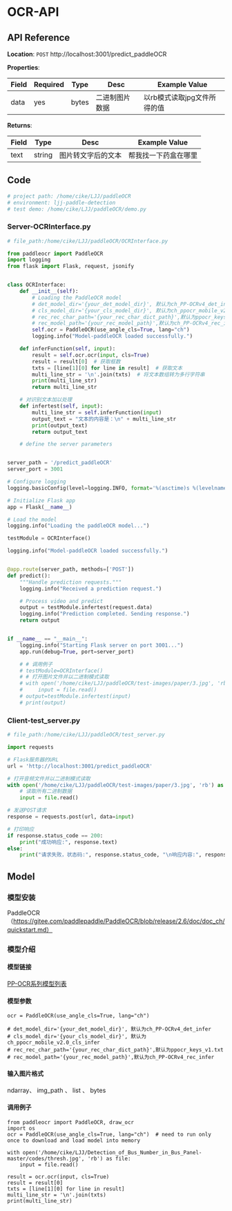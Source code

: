 # OCR-API

## API Reference

**Location**:   `POST`  http://localhost:3001/predict_paddleOCR

**Properties**:

| Field | Required | Type  | Desc    | Example Value    |
|-------|----------|-------|---------|------------------|
| data  | yes      | bytes | 二进制图片数据 | 以rb模式读取jpg文件所得的值 |

**Returns**:

| Field | Type   | Desc      | Example Value |
|-------|--------|-----------|---------------|
| text  | string | 图片转文字后的文本 | 帮我找一下药盒在哪里    |

## Code

```python
# project path: /home/cike/LJJ/paddleOCR
# environment: ljj-paddle-detection
# test demo: /home/cike/LJJ/paddleOCR/demo.py
```

### Server-OCRInterface.py

```python
# file_path:/home/cike/LJJ/paddleOCR/OCRInterface.py

from paddleocr import PaddleOCR
import logging
from flask import Flask, request, jsonify


class OCRInterface:
    def __init__(self):
        # Loading the PaddleOCR model
        # det_model_dir='{your_det_model_dir}', 默认为ch_PP-OCRv4_det_infer
        # cls_model_dir='{your_cls_model_dir}', 默认为ch_ppocr_mobile_v2.0_cls_infer
        # rec_rec_char_path='{your_rec_char_dict_path}',默认为ppocr_keys_v1.txt
        # rec_model_path='{your_rec_model_path}',默认为ch_PP-OCRv4_rec_infer
        self.ocr = PaddleOCR(use_angle_cls=True, lang="ch")
        logging.info("Model-paddleOCR loaded successfully.")

    def inferFunction(self, input):
        result = self.ocr.ocr(input, cls=True)
        result = result[0]  # 获取框数
        txts = [line[1][0] for line in result]  # 获取文本
        multi_line_str = '\n'.join(txts)  # 将文本数组转为多行字符串
        print(multi_line_str)
        return multi_line_str

    # 对识别文本加以处理
    def infertest(self, input):
        multi_line_str = self.inferFunction(input)
        output_text = "文本的内容是：\n" + multi_line_str
        print(output_text)
        return output_text

    # define the server parameters


server_path = '/predict_paddleOCR'
server_port = 3001

# Configure logging
logging.basicConfig(level=logging.INFO, format='%(asctime)s %(levelname)s: %(message)s')

# Initialize Flask app 
app = Flask(__name__)

# Load the model
logging.info("Loading the paddleOCR model...")

testModule = OCRInterface()

logging.info("Model-paddleOCR loaded successfully.")


@app.route(server_path, methods=['POST'])
def predict():
    """Handle prediction requests."""
    logging.info("Received a prediction request.")

    # Process video and predict
    output = testModule.infertest(request.data)
    logging.info("Prediction completed. Sending response.")
    return output


if __name__ == "__main__":
    logging.info("Starting Flask server on port 3001...")
    app.run(debug=True, port=server_port)

    # # 调用例子
    # testModule=OCRInterface()
    # # 打开图片文件并以二进制模式读取
    # with open('/home/cike/LJJ/paddleOCR/test-images/paper/3.jpg', 'rb') as file:
    #     input = file.read()
    # output=testModule.infertest(input)
    # print(output)
```

### Client-test_server.py

```python
# file_path:/home/cike/LJJ/paddleOCR/test_server.py

import requests

# Flask服务器的URL
url = 'http://localhost:3001/predict_paddleOCR'

# 打开音频文件并以二进制模式读取
with open('/home/cike/LJJ/paddleOCR/test-images/paper/3.jpg', 'rb') as file:
    # 读取所有二进制数据
    input = file.read()

# 发送POST请求
response = requests.post(url, data=input)

# 打印响应
if response.status_code == 200:
    print("成功响应:", response.text)
else:
    print("请求失败，状态码:", response.status_code, "\n响应内容:", response.text)
```

## Model

### 模型安装

PaddleOCR（https://gitee.com/paddlepaddle/PaddleOCR/blob/release/2.6/doc/doc_ch/quickstart.md）

### 模型介绍

#### 模型链接

[PP-OCR系列模型列表](https://gitee.com/paddlepaddle/PaddleOCR/tree/release/2.6#%EF%B8%8F-pp-ocr%E7%B3%BB%E5%88%97%E6%A8%A1%E5%9E%8B%E5%88%97%E8%A1%A8%E6%9B%B4%E6%96%B0%E4%B8%AD)

#### 模型参数

```
ocr = PaddleOCR(use_angle_cls=True, lang="ch")

# det_model_dir='{your_det_model_dir}', 默认为ch_PP-OCRv4_det_infer
# cls_model_dir='{your_cls_model_dir}', 默认为ch_ppocr_mobile_v2.0_cls_infer
# rec_rec_char_path='{your_rec_char_dict_path}',默认为ppocr_keys_v1.txt
# rec_model_path='{your_rec_model_path}',默认为ch_PP-OCRv4_rec_infer
```

#### 输入图片格式

ndarray、 img_path 、 list 、 bytes

#### 调用例子

```
from paddleocr import PaddleOCR, draw_ocr
import os
ocr = PaddleOCR(use_angle_cls=True, lang="ch")  # need to run only once to download and load model into memory

with open('/home/cike/LJJ/Detection_of_Bus_Number_in_Bus_Panel-master/codes/thresh.jpg', 'rb') as file:
    input = file.read()
  
result = ocr.ocr(input, cls=True)
result = result[0]
txts = [line[1][0] for line in result]
multi_line_str = '\n'.join(txts)
print(multi_line_str)
```

